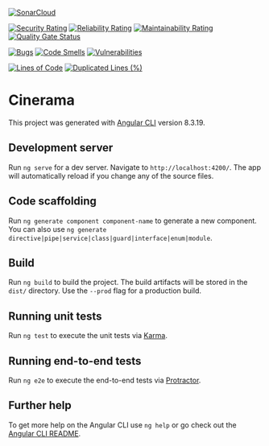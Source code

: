 [![SonarCloud](https://sonarcloud.io/images/project_badges/sonarcloud-white.svg)](https://sonarcloud.io/dashboard?id=SondosSamii_Cinerama)

[![Security Rating](https://sonarcloud.io/api/project_badges/measure?project=SondosSamii_Cinerama&metric=security_rating)](https://sonarcloud.io/dashboard?id=SondosSamii_Cinerama)
[![Reliability Rating](https://sonarcloud.io/api/project_badges/measure?project=SondosSamii_Cinerama&metric=reliability_rating)](https://sonarcloud.io/dashboard?id=SondosSamii_Cinerama)
[![Maintainability Rating](https://sonarcloud.io/api/project_badges/measure?project=SondosSamii_Cinerama&metric=sqale_rating)](https://sonarcloud.io/dashboard?id=SondosSamii_Cinerama)
[![Quality Gate Status](https://sonarcloud.io/api/project_badges/measure?project=SondosSamii_Cinerama&metric=alert_status)](https://sonarcloud.io/dashboard?id=SondosSamii_Cinerama)

[![Bugs](https://sonarcloud.io/api/project_badges/measure?project=SondosSamii_Cinerama&metric=bugs)](https://sonarcloud.io/dashboard?id=SondosSamii_Cinerama)
[![Code Smells](https://sonarcloud.io/api/project_badges/measure?project=SondosSamii_Cinerama&metric=code_smells)](https://sonarcloud.io/dashboard?id=SondosSamii_Cinerama)
[![Vulnerabilities](https://sonarcloud.io/api/project_badges/measure?project=SondosSamii_Cinerama&metric=vulnerabilities)](https://sonarcloud.io/dashboard?id=SondosSamii_Cinerama)

[![Lines of Code](https://sonarcloud.io/api/project_badges/measure?project=SondosSamii_Cinerama&metric=ncloc)](https://sonarcloud.io/dashboard?id=SondosSamii_Cinerama)
[![Duplicated Lines (%)](https://sonarcloud.io/api/project_badges/measure?project=SondosSamii_Cinerama&metric=duplicated_lines_density)](https://sonarcloud.io/dashboard?id=SondosSamii_Cinerama)

# Cinerama

This project was generated with [Angular CLI](https://github.com/angular/angular-cli) version 8.3.19.

## Development server

Run `ng serve` for a dev server. Navigate to `http://localhost:4200/`. The app will automatically reload if you change any of the source files.

## Code scaffolding

Run `ng generate component component-name` to generate a new component. You can also use `ng generate directive|pipe|service|class|guard|interface|enum|module`.

## Build

Run `ng build` to build the project. The build artifacts will be stored in the `dist/` directory. Use the `--prod` flag for a production build.

## Running unit tests

Run `ng test` to execute the unit tests via [Karma](https://karma-runner.github.io).

## Running end-to-end tests

Run `ng e2e` to execute the end-to-end tests via [Protractor](http://www.protractortest.org/).

## Further help

To get more help on the Angular CLI use `ng help` or go check out the [Angular CLI README](https://github.com/angular/angular-cli/blob/master/README.md).
